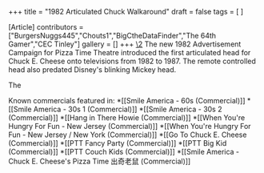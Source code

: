 +++
title = "1982 Articulated Chuck Walkaround"
draft = false
tags = [ ]

[Article]
contributors = ["BurgersNuggs445","Chouts1","BigCtheDataFinder","The 64th Gamer","CEC Tinley"]
gallery = []
+++
[\2](\1)
The new 1982 Advertisement Campaign for Pizza Time Theatre introduced the first articulated head for Chuck E. Cheese onto televisions from 1982 to 1987. The remote controlled head also predated Disney's blinking Mickey head.

The

Known commercials featured in:
*[[Smile America - 60s (Commercial)]]
*[[Smile America - 30s 1 (Commercial)]]
*[[Smile America - 30s 2 (Commercial)]]
*[[Hang in There Howie (Commercial)]]
*[[When You're Hungry For Fun - New Jersey (Commercial)]]
*[[When You're Hungry For Fun - New Jersey / New York (Commercial)]]
*[[Go To Chuck E. Cheese (Commercial)]]
*[[PTT Fancy Party (Commercial)]]
*[[PTT Big Kid (Commercial)]]
*[[PTT Couch Kids (Commercial)]]
*[[Smile America - Chuck E. Cheese's Pizza Time 出奇老鼠 (Commercial)]]